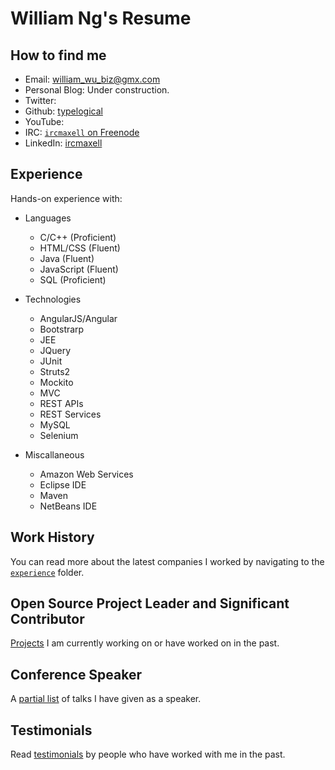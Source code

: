 # William Ng's Resume

## How to find me

* Email: william_wu_biz@gmx.com
* Personal Blog: Under construction.
* Twitter: 
* Github: [typelogical](https://www.github.com/typelogical)
* YouTube:
* IRC: [`ircmaxell` on Freenode](irc://freenode/ircmaxell)
* LinkedIn: [ircmaxell](https://www.linkedin.com/in/william-ng-9b8a0472/)

## Experience

Hands-on experience with:

 * Languages
    * C/C++ (Proficient)
    * HTML/CSS (Fluent)
    * Java (Fluent)
    * JavaScript (Fluent)
    * SQL (Proficient)
    
 * Technologies
    * AngularJS/Angular
    * Bootstrarp
    * JEE
    * JQuery
    * JUnit
    * Struts2
    * Mockito
    * MVC
    * REST APIs
    * REST Services
    * MySQL
    * Selenium
    
 * Miscallaneous
    * Amazon Web Services
    * Eclipse IDE
    * Maven
    * NetBeans IDE
    

## Work History

You can read more about the latest companies I worked by navigating to the [`experience`](experience/README.md) folder.

## Open Source Project Leader and Significant Contributor

[Projects](oss/README.md) I am currently working on or have worked on in the past.

## Conference Speaker

A [partial list](speaker/README.md) of talks I have given as a speaker.

## Testimonials

Read [testimonials](testimonials/README.md) by people who have worked with me in the past.
